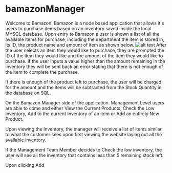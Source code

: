 # bamazonManager
Welcome to Bamazon!
Bamazon is a node based application that allows it's users to purchase items based on an inventory saved inside
the local MYSQL database.
Upon entry to Bamazon a user is shown a list of all the available items for purchase, including the department the item is stored in, its ID, the product name and amount of item as shown below.
![alt text](chrisoffiong/bamazonManager/master/assets/images/1.jpg)
After the user selects an item they would like to purchase, they are prompted the ID of the item they would like and the amount of the item they would like to purchase. If the user inputs a value higher than the amount remaining in the inventory they will be sent back an error stating that there is not enough of the item to complete the purchase.

If there is enough of the product left to purchase, the user will be charged for the amount and the items will be subtracted from the Stock Quantity in the database on SQL.

On the Bamazon Manager side of the application. Management Level users are able to come and either View the Current Products, Check the Low Inventory, Add to the current Inventory of an item or Add an entirely New Product.

Upon viewing the Inventory, the manager will receive a list of items similar to what the customer sees upon first viewing the website laying out all the available inventory.

If the Management Team Member decides to Check the low inventory, the user will see all the inventory that contains less than 5 remaining stock left.

Upon clicking Add
